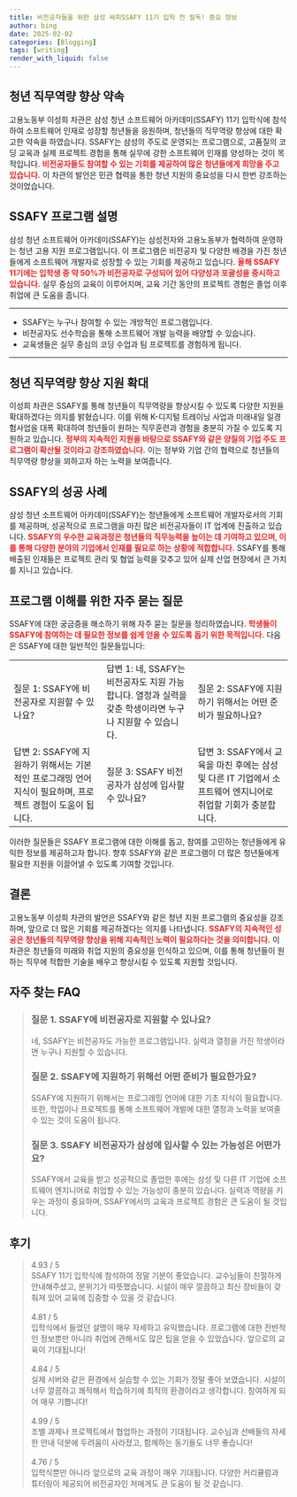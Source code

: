 ```yaml
---
title: 비전공자들을 위한 삼성 싸피SSAFY 11기 입학 전 필독! 중요 정보
author: bing
date: 2025-02-02
categories: [Blogging]
tags: [writing]
render_with_liquid: false
---
```



<h2 id='청년 직무역량 향상 약속'>청년 직무역량 향상 약속</h2>

<p>고용노동부 이성희 차관은 삼성 청년 소프트웨어 아카데미(SSAFY) 11기 입학식에 참석하여 소프트웨어 인재로 성장할 청년들을 응원하며, 청년들의 직무역량 향상에 대한 확고한 약속을 하였습니다. SSAFY는 삼성의 주도로 운영되는 프로그램으로, 고품질의 코딩 교육과 실제 프로젝트 경험을 통해 실무에 강한 소프트웨어 인재를 양성하는 것이 목적입니다. <b><span style="color: #ee2323;">비전공자들도 참여할 수 있는 기회를 제공하여 많은 청년들에게 희망을 주고 있습니다.</span></b> 이 차관의 발언은 민관 협력을 통한 청년 지원의 중요성을 다시 한번 강조하는 것이었습니다.</p>

<h2 id='SSAFY 프로그램 설명'>SSAFY 프로그램 설명</h2>

<p>삼성 청년 소프트웨어 아카데미(SSAFY)는 삼성전자와 고용노동부가 협력하여 운영하는 청년 고용 지원 프로그램입니다. 이 프로그램은 비전공자 및 다양한 배경을 가진 청년들에게 소프트웨어 개발자로 성장할 수 있는 기회를 제공하고 있습니다. <b><span style="color: #ee2323;">올해 SSAFY 11기에는 입학생 중 약 50%가 비전공자로 구성되어 있어 다양성과 포괄성을 중시하고 있습니다.</span></b> 실무 중심의 교육이 이루어지며, 교육 기간 동안의 프로젝트 경험은 졸업 이후 취업에 큰 도움을 줍니다.</p>

<hr />

<ul>
    <li>SSAFY는 누구나 참여할 수 있는 개방적인 프로그램입니다.</li>
    <li>비전공자도 선수학습을 통해 소프트웨어 개발 능력을 배양할 수 있습니다.</li>
    <li>교육생들은 실무 중심의 코딩 수업과 팀 프로젝트를 경험하게 됩니다.</li>
</ul>

<hr />

<h2 id='청년 직무역량 향상 지원 확대'>청년 직무역량 향상 지원 확대</h2>

<p>이성희 차관은 SSAFY를 통해 청년들이 직무역량을 향상시킬 수 있도록 다양한 지원을 확대하겠다는 의지를 밝혔습니다. 이를 위해 K-디지털 트레이닝 사업과 미래내일 일경험사업을 대폭 확대하여 청년들이 원하는 직무훈련과 경험을 충분히 가질 수 있도록 지원하고 있습니다. <b><span style="color: #ee2323;">정부의 지속적인 지원을 바탕으로 SSAFY와 같은 양질의 기업 주도 프로그램이 확산될 것이라고 강조하였습니다.</span></b> 이는 정부와 기업 간의 협력으로 청년들의 직무역량 향상을 꾀하고자 하는 노력을 보여줍니다.</p>

<h2 id='SSAFY의 성공 사례'>SSAFY의 성공 사례</h2>

<p>삼성 청년 소프트웨어 아카데미(SSAFY)는 청년들에게 소프트웨어 개발자로서의 기회를 제공하며, 성공적으로 프로그램을 마친 많은 비전공자들이 IT 업계에 진출하고 있습니다. <b><span style="color: #ee2323;">SSAFY의 우수한 교육과정은 청년들의 직무능력을 높이는 데 기여하고 있으며, 이를 통해 다양한 분야의 기업에서 인재를 필요로 하는 상황에 적합합니다.</span></b> SSAFY를 통해 배출된 인재들은 프로젝트 관리 및 협업 능력을 갖추고 있어 실제 산업 현장에서 큰 가치를 지니고 있습니다.</p>

<h2 id='프로그램 이해를 위한 자주 묻는 질문'>프로그램 이해를 위한 자주 묻는 질문</h2>

<p>SSAFY에 대한 궁금증을 해소하기 위해 자주 묻는 질문을 정리하였습니다. <b><span style="color: #ee2323;">학생들이 SSAFY에 참여하는 데 필요한 정보를 쉽게 얻을 수 있도록 돕기 위한 목적입니다.</span></b> 다음은 SSAFY에 대한 일반적인 질문들입니다:</p>

<table>
    <tr>
        <td>질문 1: SSAFY에 비전공자로 지원할 수 있나요?</td>
        <td>답변 1: 네, SSAFY는 비전공자도 지원 가능합니다. 열정과 실력을 갖춘 학생이라면 누구나 지원할 수 있습니다.</td>
        <td>질문 2: SSAFY에 지원하기 위해서는 어떤 준비가 필요하나요?</td>
    </tr>
    <tr>
        <td>답변 2: SSAFY에 지원하기 위해서는 기본적인 프로그래밍 언어 지식이 필요하며, 프로젝트 경험이 도움이 됩니다.</td>
        <td>질문 3: SSAFY 비전공자가 삼성에 입사할 수 있나요?</td>
        <td>답변 3: SSAFY에서 교육을 마친 후에는 삼성 및 다른 IT 기업에서 소프트웨어 엔지니어로 취업할 기회가 충분합니다.</td>
    </tr>
</table>

<p>이러한 질문들은 SSAFY 프로그램에 대한 이해를 돕고, 참여를 고민하는 청년들에게 유익한 정보를 제공하고자 합니다. 향후 SSAFY와 같은 프로그램이 더 많은 청년들에게 필요한 지원을 이끌어낼 수 있도록 기여할 것입니다.</p>

<h2 id='결론'>결론</h2>

<p>고용노동부 이성희 차관의 발언은 SSAFY와 같은 청년 지원 프로그램의 중요성을 강조하며, 앞으로 더 많은 기회를 제공하겠다는 의지를 나타냅니다. <b><span style="color: #ee2323;">SSAFY의 지속적인 성공은 청년들의 직무역량 향상을 위해 지속적인 노력이 필요하다는 것을 의미합니다.</span></b> 이 차관은 청년들의 미래와 취업 지원의 중요성을 인식하고 있으며, 이를 통해 청년들이 원하는 직무에 적합한 기술을 배우고 향상시킬 수 있도록 지원할 것입니다.</p>


<h2 id='자주_찾는_FAQ'>자주 찾는 FAQ</h2>
<div itemscope="" itemtype="https://schema.org/FAQPage"> 
<blockquote> 
<div itemscope="" itemprop="mainEntity" itemtype="https://schema.org/Question"> 
<h3 itemprop="name">질문 1. SSAFY에 비전공자로 지원할 수 있나요?</h3> 
<div itemscope="" itemprop="acceptedAnswer" itemtype="https://schema.org/Answer"> 
<span itemprop="text"> 
<p>네, SSAFY는 비전공자도 가능한 프로그램입니다. 실력과 열정을 가진 학생이라면 누구나 지원할 수 있습니다.</p> 
</span> 
</div> 
</div> 

<div itemscope="" itemprop="mainEntity" itemtype="https://schema.org/Question"> 
<h3 itemprop="name">질문 2. SSAFY에 지원하기 위해선 어떤 준비가 필요한가요?</h3> 
<div itemscope="" itemprop="acceptedAnswer" itemtype="https://schema.org/Answer"> 
<span itemprop="text"> 
<p>SSAFY에 지원하기 위해서는 프로그래밍 언어에 대한 기초 지식이 필요합니다. 또한, 학업이나 프로젝트를 통해 소프트웨어 개발에 대한 열정과 노력을 보여줄 수 있는 것이 도움이 됩니다.</p> 
</span> 
</div> 
</div> 

<div itemscope="" itemprop="mainEntity" itemtype="https://schema.org/Question"> 
<h3 itemprop="name">질문 3. SSAFY 비전공자가 삼성에 입사할 수 있는 가능성은 어떤가요?</h3> 
<div itemscope="" itemprop="acceptedAnswer" itemtype="https://schema.org/Answer"> 
<span itemprop="text"> 
<p>SSAFY에서 교육을 받고 성공적으로 졸업한 후에는 삼성 및 다른 IT 기업에 소프트웨어 엔지니어로 취업할 수 있는 가능성이 충분히 있습니다. 실력과 역량을 키우는 과정이 중요하며, SSAFY에서의 교육과 프로젝트 경험은 큰 도움이 될 것입니다.</p> 
</span> 
</div> 
</div> 
</blockquote> 
</div>
<h2 id='후기'>후기</h2>
<div itemscope itemtype="https://schema.org/Product">
  <blockquote>
  <div itemprop="review" itemscope itemtype="https://schema.org/Review">
      <div itemprop="reviewRating" itemscope itemtype="https://schema.org/Rating"> <span itemprop="ratingValue">4.93</span> / <span itemprop="bestRating">5</span> </div>
      <span itemprop="reviewBody">SSAFY 11기 입학식에 참석하여 정말 기분이 좋았습니다. 교수님들이 친절하게 안내해주셨고, 분위기가 따뜻했습니다. 시설이 매우 깔끔하고 최신 장비들이 갖춰져 있어 교육에 집중할 수 있을 것 같습니다.</span>
  </div>
  <br>
  <div itemprop="review" itemscope itemtype="https://schema.org/Review">
      <div itemprop="reviewRating" itemscope itemtype="https://schema.org/Rating"> <span itemprop="ratingValue">4.81</span> / <span itemprop="bestRating">5</span> </div>
      <span itemprop="reviewBody">입학식에서 들었던 설명이 매우 자세하고 유익했습니다. 프로그램에 대한 전반적인 정보뿐만 아니라 취업에 관해서도 많은 팁을 얻을 수 있었습니다. 앞으로의 교육이 기대됩니다!</span>
  </div>
  <br>
  <div itemprop="review" itemscope itemtype="https://schema.org/Review">
      <div itemprop="reviewRating" itemscope itemtype="https://schema.org/Rating"> <span itemprop="ratingValue">4.84</span> / <span itemprop="bestRating">5</span> </div>
      <span itemprop="reviewBody">실제 서버와 같은 환경에서 실습할 수 있는 기회가 정말 좋아 보였습니다. 시설이 너무 깔끔하고 쾌적해서 학습하기에 최적의 환경이라고 생각합니다. 참여하게 되어 매우 기쁩니다!</span>
  </div>
  <br>
  <div itemprop="review" itemscope itemtype="https://schema.org/Review">
      <div itemprop="reviewRating" itemscope itemtype="https://schema.org/Rating"> <span itemprop="ratingValue">4.99</span> / <span itemprop="bestRating">5</span> </div>
      <span itemprop="reviewBody">조별 과제나 프로젝트에서 협업하는 과정이 기대됩니다. 교수님과 선배들의 자세한 안내 덕분에 두려움이 사라졌고, 함께하는 동기들도 너무 좋습니다!</span>
  </div>
  <br>
  <div itemprop="review" itemscope itemtype="https://schema.org/Review">
      <div itemprop="reviewRating" itemscope itemtype="https://schema.org/Rating"> <span itemprop="ratingValue">4.76</span> / <span itemprop="bestRating">5</span> </div>
      <span itemprop="reviewBody">입학식뿐만 아니라 앞으로의 교육 과정이 매우 기대됩니다. 다양한 커리큘럼과 튜터링이 제공되어 비전공자인 저에게도 큰 도움이 될 것 같습니다.</span>
  </div>
  </blockquote>
</div>

